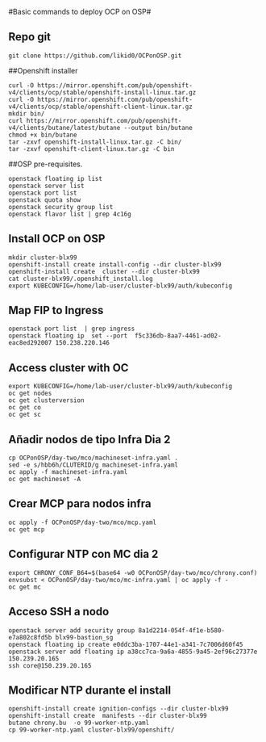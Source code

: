 #Basic commands to deploy OCP on OSP#

## Repo git
```
git clone https://github.com/likid0/OCPonOSP.git
```

##Openshift installer 
```
curl -O https://mirror.openshift.com/pub/openshift-v4/clients/ocp/stable/openshift-install-linux.tar.gz
curl -O https://mirror.openshift.com/pub/openshift-v4/clients/ocp/stable/openshift-client-linux.tar.gz
mkdir bin/
curl https://mirror.openshift.com/pub/openshift-v4/clients/butane/latest/butane --output bin/butane
chmod +x bin/butane
tar -zxvf openshift-install-linux.tar.gz -C bin/
tar -zxvf openshift-client-linux.tar.gz -C bin
```

##OSP pre-requisites.

```
openstack floating ip list
openstack server list
openstack port list
openstack quota show
openstack security group list
openstack flavor list | grep 4c16g
```

## Install OCP on OSP

```
mkdir cluster-blx99
openshift-install create install-config --dir cluster-blx99
openshift-install create  cluster --dir cluster-blx99
cat cluster-blx99/.openshift_install.log
export KUBECONFIG=/home/lab-user/cluster-blx99/auth/kubeconfig
```

## Map FIP to Ingress
```
openstack port list  | grep ingress
openstack floating ip  set --port  f5c336db-8aa7-4461-ad02-eac8ed292007 150.238.220.146
```
## Access cluster with OC
```
export KUBECONFIG=/home/lab-user/cluster-blx99/auth/kubeconfig
oc get nodes
oc get clusterversion
oc get co
oc get sc
```

## Añadir nodos de tipo Infra Dia 2
```
cp OCPonOSP/day-two/mco/machineset-infra.yaml .
sed -e s/hbb6h/CLUTERID/g machineset-infra.yaml
oc apply -f machineset-infra.yaml
oc get machineset -A
```

## Crear MCP para nodos infra
```
oc apply -f OCPonOSP/day-two/mco/mcp.yaml
oc get mcp
```
## Configurar NTP con MC dia 2
```
export CHRONY_CONF_B64=$(base64 -w0 OCPonOSP/day-two/mco/chrony.conf)
envsubst < OCPonOSP/day-two/mco/mc-infra.yaml | oc apply -f -
oc get mc
```

## Acceso SSH a nodo
```
openstack server add security group 8a1d2214-054f-4f1e-b580-e7a802c8fd5b blx99-bastion_sg
openstack floating ip create e0ddc3ba-1707-44e1-a341-7c7006d60f45
openstack server add floating ip a38cc7ca-9a6a-4855-9a45-2ef96c27377e 150.239.20.165
ssh core@150.239.20.165
```

## Modificar NTP durante el install
```
openshift-install create ignition-configs --dir cluster-blx99
openshift-install create  manifests --dir cluster-blx99
butane chrony.bu  -o 99-worker-ntp.yaml
cp 99-worker-ntp.yaml cluster-blx99/openshift/
```
